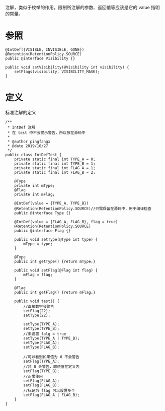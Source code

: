 注解，类似于枚举的作用，限制所注解的参数、返回值等应该是它的 value 指明的常量。

# 参照

    @IntDef({VISIBLE, INVISIBLE, GONE})
    @Retention(RetentionPolicy.SOURCE)
    public @interface Visibility {}
    
    public void setVisibility(@Visibility int visibility) {
        setFlags(visibility, VISIBILITY_MASK);
    }
# 定义
标准注解的定义

    /**
     * IntDef 注解
     * 在 test 中不会提示警告，所以放在源码中
     *
     * @author pingfangx
     * @date 2019/10/27
     */
    public class IntDefTest {
        private static final int TYPE_A = 0;
        private static final int TYPE_B = 1;
        private static final int FLAG_A = 1;
        private static final int FLAG_B = 2;

        @Type
        private int mType;
        @Flag
        private int mFlag;

        @IntDef(value = {TYPE_A, TYPE_B})
        @Retention(RetentionPolicy.SOURCE)//只需保留在源码中，用于编译检查
        public @interface Type {}

        @IntDef(value = {FLAG_A, FLAG_B}, flag = true)
        @Retention(RetentionPolicy.SOURCE)
        public @interface Flag {}

        public void setType(@Type int type) {
            mType = type;
        }

        @Type
        public int getType() {return mType;}

        public void setFlag(@Flag int flag) {
            mFlag = flag;
        }

        @Flag
        public int getFlag() {return mFlag;}

        public void test() {
            //直接数字会警告
            setFlag(22);
            setType(22);

            setType(TYPE_A);
            setType(TYPE_B);
            //未设置 falg = true
            setType(TYPE_A | TYPE_B);
            setType(FLAG_A);
            setType(FLAG_B);

            //可以看到如果值为 0 不会警告
            setFlag(TYPE_A);
            //非 0 会警告，即使值在定义内
            setFlag(TYPE_B);
            //正常使用
            setFlag(FLAG_A);
            setFlag(FLAG_B);
            //标记为 flag 可以设置多个
            setFlag(FLAG_A | FLAG_B);
        }
    }
